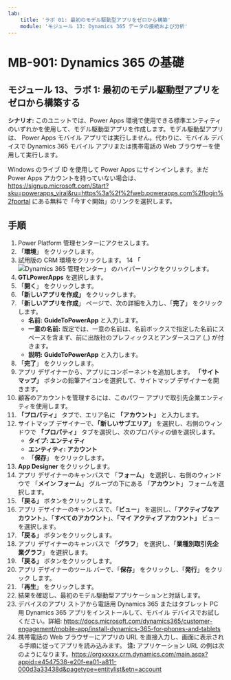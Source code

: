 ```yaml
---
lab:
    title: 'ラボ 01: 最初のモデル駆動型アプリをゼロから構築'
    module: 'モジュール 13: Dynamics 365 データの接続および分析'
---
```


# MB-901: Dynamics 365 の基礎
## モジュール 13、ラボ 1: 最初のモデル駆動型アプリをゼロから構築する

**シナリオ:** このユニットでは、Power Apps 環境で使用できる標準エンティティのいずれかを使用して、モデル駆動型アプリを作成します。モデル駆動型アプリは、 Power Apps モバイル アプリでは実行しません。代わりに、モバイル デバイスで Dynamics 365 モバイル アプリまたは携帯電話の Web ブラウザーを使用して実行します。

Windows のライブ ID を使用して Power Apps にサインインします。まだ  Power Apps アカウントを持っていない場合は、https://signup.microsoft.com/Start?sku=powerapps_viral&ru=https%3a%2f%2fweb.powerapps.com%2flogin%2fportal にある無料で「今すぐ開始」のリンクを選択します。

## 手順
1. Power Platform 管理センターにアクセスします。
12.	「**環境**」 をクリックします。 
13.	試用版の CRM 環境をクリックします。 
14	「![Dynamics 365 管理センター](https://port.crm.dynamics.com/G/Instances/InstancePicker.aspx?redirect=False0)」 のハイパーリンクをクリックします。 
15.	**GTLPowerApps** を選択します。 
16.	「**開く**」 をクリックします。
17.	**「新しいアプリを作成」** をクリックします。
19.	「**新しいアプリを作成**」 ページで、次の詳細を入力し、「**完了**」 をクリックします。
    - **名前:** **GuideToPowerApp** と入力します。 
    - **一意の名前:** 既定では、一意の名前は、名前ボックスで指定した名前にスペースを含まず、前に出版社のプレフィックスとアンダースコア (_) が付きます。
    - **説明:** **GuideToPowerApp** と入力します。 
20.	「**完了**」 をクリックします。
21.	アプリ デザイナーから、アプリにコンポーネントを追加します。  **「サイト マップ」** ボタンの鉛筆アイコンを選択して、サイトマップ デザイナーを開きます。 
22.	顧客のアカウントを管理するには、このパワー アプリで取引先企業エンティティを使用します。
22. **「プロパティ」** タブで、エリア名に **「アカウント」** と入力します。 
23.	サイトマップ デザイナーで、**「新しいサブエリア」** を選択し、右側のウィンドウで **「プロパティ」** タブを選択し、次のプロパティの値を選択します。   
    - **タイプ: エンティティ**
    - **エンティティ: アカウント**  
    - 「**保存**」 をクリックします。 
24.	**App Designer** をクリックします。
25.	アプリ デザイナーのキャンバスで 「**フォーム**」 を選択し、右側のウィンドウで 「**メイン フォーム**」 グループの下にある 「**アカウント**」 フォームを選択します。
26.	**「戻る」** ボタンをクリックします。
27.	アプリ デザイナーのキャンバスで、「**ビュー**」 を選択し、「**アクティブなアカウント**」、「**すべてのアカウント**」、**「マイ アクティブ アカウント」** ビューを選択します。       
28.	**「戻る」** ボタンをクリックします。
29.	アプリ デザイナーのキャンバスで 「**グラフ**」 を選択し、「**業種別取引先企業グラフ**」 を選択します。   
30.	**「戻る」** ボタンをクリックします。
31.	アプリ デザイナーのツール バーで、「**保存**」 をクリックし、「**発行**」 をクリック します。   
32.	「**再生**」 をクリックします。
34.	結果を確認し、最初のモデル駆動型アプリケーションと対話します。
35.	デバイスのアプリ ストアから電話用 Dynamics 365 またはタブレット PC 用 Dynamics 365 アプリをインストールして、モバイル デバイスでお試しください。詳細: https://docs.microsoft.com/dynamics365/customer-engagement/mobile-app/install-dynamics-365-for-phones-and-tablets
36.	携帯電話の Web ブラウザーにアプリの URL を直接入力し、画面に表示される手順に従ってアプリを読み込みます。 
  **注:** アプリケーション URL の例は次のようになります。https://orgxxxxx.crm.dynamics.com/main.aspx?appid=e4547538-e20f-ea01-a811-000d3a33438d&pagetype=entitylist&etn=account
